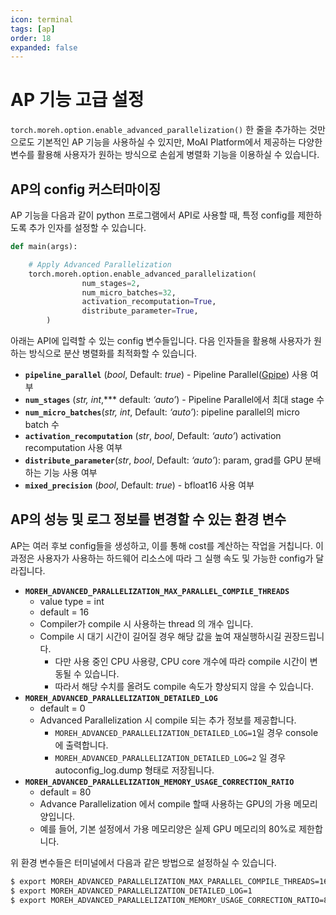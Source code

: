 ```yaml
---
icon: terminal
tags: [ap]
order: 18
expanded: false
---
```


# AP 기능 고급 설정

`torch.moreh.option.enable_advanced_parallelization()` 한 줄을 추가하는 것만으로도 기본적인 AP 기능을 사용하실 수 있지만, MoAI Platform에서 제공하는 다양한 변수를 활용해 사용자가 원하는 방식으로 손쉽게 병렬화 기능을 이용하실 수 있습니다.

## AP의 config 커스터마이징

AP 기능을 다음과 같이 python 프로그램에서 API로 사용할 때, 특정 config를 제한하도록 추가 인자를 설정할 수 있습니다.

```python
def main(args):

    # Apply Advanced Parallelization
    torch.moreh.option.enable_advanced_parallelization( 
				num_stages=2,
				num_micro_batches=32,
				activation_recomputation=True,
				distribute_parameter=True,
		)
```

아래는 API에 입력할 수 있는 config 변수들입니다.  다음 인자들을 활용해 사용자가 원하는 방식으로 분산 병렬화를 최적화할 수 있습니다. 

- **`pipeline_parallel`** (*bool*, Default: *true*) - Pipeline Parallel([Gpipe](https://blog.research.google/2019/03/introducing-gpipe-open-source-library.html)) 사용 여부
- **`num_stages`** (*str, int*,*** default: *‘auto’*) - Pipeline Parallel에서 최대 stage 수
- **`num_micro_batches`**(*str, int*, Default: *‘auto’*): pipeline parallel의 micro batch 수
- **`activation_recomputation`** (*str*, *bool*, Default: *‘auto’*) activation recomputation 사용 여부
- **`distribute_parameter`**(*str*, *bool*, Default: *‘auto’*): param, grad를 GPU 분배하는 기능 사용 여부
- **`mixed_precision`** (*bool*, Default: *true*) - bfloat16 사용 여부

## AP의 성능 및 로그 정보를 변경할 수 있는 환경 변수

AP는 여러 후보 config들을 생성하고, 이를 통해 cost를 계산하는 작업을 거칩니다. 이 과정은 사용자가 사용하는  하드웨어 리소스에 따라 그 실행 속도 및 가능한 config가 달라집니다.

- **`MOREH_ADVANCED_PARALLELIZATION_MAX_PARALLEL_COMPILE_THREADS`**
    - value type = int
    - default = 16
    - Compiler가 compile 시 사용하는 thread 의 개수 입니다.
    - Compile 시 대기 시간이 길어질 경우 해당 값을 높여 재실행하시길 권장드립니다.
        - 다만 사용 중인 CPU 사용량, CPU core 개수에 따라 compile 시간이 변동될 수 있습니다.
        - 따라서 해당 수치를 올려도 compile 속도가 향상되지 않을 수 있습니다.
- **`MOREH_ADVANCED_PARALLELIZATION_DETAILED_LOG`**
    - default = 0
    - Advanced Parallelization 시 compile 되는 추가 정보를 제공합니다.
        - `MOREH_ADVANCED_PARALLELIZATION_DETAILED_LOG=1`일 경우 console 에 출력합니다.
        - `MOREH_ADVANCED_PARALLELIZATION_DETAILED_LOG=2` 일 경우 autoconfig_log.dump 형태로 저장됩니다.
- **`MOREH_ADVANCED_PARALLELIZATION_MEMORY_USAGE_CORRECTION_RATIO`**
    - default = 80
    - Advance Parallelization 에서 compile 할때 사용하는 GPU의 가용 메모리양입니다.
    - 예를 들어, 기본 설정에서 가용 메모리양은 실제 GPU 메모리의 80%로 제한합니다.

위 환경 변수들은 터미널에서 다음과 같은 방법으로 설정하실 수 있습니다.

```bash
$ export MOREH_ADVANCED_PARALLELIZATION_MAX_PARALLEL_COMPILE_THREADS=16
$ export MOREH_ADVANCED_PARALLELIZATION_DETAILED_LOG=1
$ export MOREH_ADVANCED_PARALLELIZATION_MEMORY_USAGE_CORRECTION_RATIO=80
```

